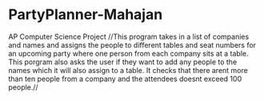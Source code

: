 # PartyPlanner-Mahajan
AP Computer Science Project
//This program takes in a list of companies and names and assigns the people to different tables and seat numbers for an upcoming party where one person from each company sits at a table. This porgram also asks the user if they want to add any people to the names which it will also assign to a table. It checks that there arent more than ten people from a company and the attendees doesnt exceed 100 people.//
